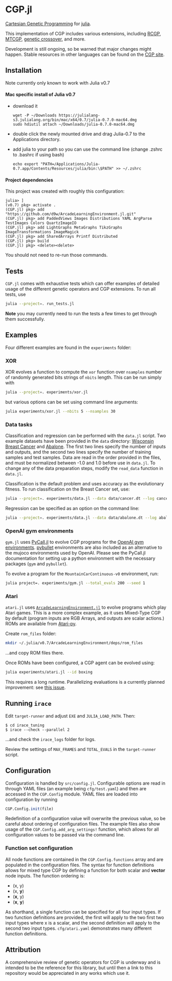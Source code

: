 # CGP.jl

[Cartesian Genetic Programming](http://www.cartesiangp.co.uk/) for
[julia](http://julialang.org/).

This implementation of CGP includes various extensions,
including
[RCGP](http://citeseerx.ist.psu.edu/viewdoc/download?doi=10.1.1.667.5178&rep=rep1&type=pdf),
[MTCGP](https://www.researchgate.net/profile/Juxi_Leitner/publication/224041240_MT-CGP_Mixed_type_cartesian_genetic_programming/links/0912f50535e6484c67000000/MT-CGP-Mixed-type-cartesian-genetic-programming.pdf),
[genetic crossover](https://s3.amazonaws.com/academia.edu.documents/43944049/A_new_crossover_technique_for_Cartesian_20160321-16124-j8wfpv.pdf?AWSAccessKeyId=AKIAIWOWYYGZ2Y53UL3A&Expires=1528918353&Signature=wWWo8mJebTDPVuSCUYL7303G7ME%3D&response-content-disposition=inline%3B%20filename%3DA_new_crossover_technique_for_Cartesian.pdf),
and more.

Development is still ongoing, so be warned that major changes might happen.
Stable resources in other languages can be found on
the [CGP site](https://www.cartesiangp.com/).

## Installation

Note currently only known to work with Julia v0.7

#### Mac specific install of Julia v0.7

- download it
   ```
  wget -P ~/Downloads https://julialang-s3.julialang.org/bin/mac/x64/0.7/julia-0.7.0-mac64.dmg
  sudo hdiutil attach ~/Downloads/julia-0.7.0-mac64.dmg
  ```
- double click the newly mounted drive and drag Julia-0.7 to the Applications directory.

- add julia to your path so you can use the command line (change .zshrc to .bashrc if using bash)
  ```
  echo export "PATH=/Applications/Julia-0.7.app/Contents/Resources/julia/bin:\$PATH" >> ~/.zshrc
  ```

#### Project dependencies

This project was created with roughly this configuration:

```julialang
julia> ]
(v0.7) pkg> activate .
(CGP.jl) pkg> add "https://github.com/d9w/ArcadeLearningEnvironment.jl.git"
(CGP.jl) pkg> add PaddedViews Images Distributions YAML ArgParse TestImages Colors QuartzImageIO
(CGP.jl) pkg> add LightGraphs MetaGraphs TikzGraphs ImageTransformations ImageMagick
(CGP.jl) pkg> add SharedArrays Printf Distributed
(CGP.jl) pkg> build
(CGP.jl) pkg> <delete><delete>
```

You should not need to re-run those commands.

## Tests

`CGP.jl` comes with exhaustive tests which can offer examples of detailed usage
of the different genetic operators and CGP extensions. To run all tests, use

```bash
julia --project=. run_tests.jl
```

**Note** you may currently need to run the tests a few times to get through them successfully.

## Examples

Four different examples are found in the `experiments` folder:

### XOR

XOR evolves a function to compute the `xor` function over `nsamples` number of
randomly generated bits strings of `nbits` length. This can be run simply with

```bash
julia --project=. experiments/xor.jl
```

but various options can be set using command line arguments:

```bash
julia experiments/xor.jl --nbits 5 --nsamples 30
```

### Data tasks

Classification and regression can be performed with the `data.jl` script. Two
example datasets have been provided in the `data`
directory:
[Wisconsin Breast Cancer](https://archive.ics.uci.edu/ml/datasets/Breast+Cancer+Wisconsin+(Diagnostic))
and [Abalone](http://archive.ics.uci.edu/ml/datasets/Abalone). The first two
lines specify the number of inputs and outputs, and the second two lines specify
the number of training samples and test samples. Data are read in the order
provided in the files, and must be normalized between -1.0 and 1.0 before use in
`data.jl`. To change any of the data preparation steps, modify the `read_data`
function in `data.jl`.

Classification is the default problem and uses accuracy as the evolutionary
fitness. To run classification on the Breast Cancer set, use:

```bash
julia --project=. experiments/data.jl --data data/cancer.dt --log cancer.log
```

Regression can be specified as an option on the command line:

```bash
julia --project=. experiments/data.jl --data data/abalone.dt --log abalone.log --fitness regression
```

### OpenAI gym environments

`gym.jl` uses [PyCall.jl](https://github.com/JuliaPy/PyCall.jl) to evolve CGP
programs for the
[OpenAI gym environments](https://gym.openai.com/envs/).
[pybullet](https://github.com/bulletphysics/bullet3) environments are also
included as an alternative to the mujoco environments used by OpenAI. Please see
the PyCall.jl documentation for setting up a python environment with the
necessary packages (`gym` and `pybullet`).

To evolve a program for the `MountainCarContinuous-v0` environment, run:

```bash
julia project=. experiments/gym.jl --total_evals 200 --seed 1
```

### Atari

`atari.jl`
uses
[`ArcadeLearningEnvironment.jl`](https://github.com/nowozin/ArcadeLearningEnvironment.jl)
to evolve programs which play Atari games. This is a more complex example, as it
uses Mixed-Type CGP by default (program inputs are RGB Arrays, and outputs are
scalar actions.) ROMs are available from
[Atari-py](https://github.com/openai/atari-py/tree/master/atari_py/atari_roms).

Create `rom_files` folder:

```bash
mkdir ~/.julia/v0.7/ArcadeLearningEnvironment/deps/rom_files

```
...and copy ROM files there.

Once ROMs have been configured, a CGP agent can be evolved using:

```bash
julia experiments/atari.jl --id boxing
```

This requires a long runtime. Parallelizing evaluations is a currently planned
improvement: see [this issue](https://github.com/d9w/CGP.jl/issues/2).

## Running `irace`

Edit `target-runner` and adjust `EXE` and `JULIA_LOAD_PATH`. Then:

```
$ cd irace_tuning
$ irace --check --parallel 2
```

...and check the `irace_logs` folder for logs.

Review the settings of `MAX_FRAMES` and `TOTAL_EVALS` in the `target-runner` script.



## Configuration

Configuration is handled by `src/config.jl`. Configurable options are read in
through YAML files (an example being `cfg/test.yaml`) and then are accessed in
the `CGP.Config` module. YAML files are loaded into configuration by running

```julia
CGP.Config.init(file)
```

Redefinition of a configuration value will overwrite the previous value, so be
careful about ordering of configuration files. The example files also show usage
of the `CGP.Config.add_arg_settings!` function, which allows for all
configuration values to be passed via the command line.

### Function set configuration

All node functions are contained in the `CGP.Config.functions` array and are
populated in the configuration files. The syntax for function definitions allows
for mixed type CGP by defining a function for both scalar and **vector** node
inputs. The function ordering is:

- (x, y)
- (x, **y**)
- (**x**, y)
- (**x**, **y**)

As shorthand, a single function can be specified for all four input types. If
two function definitions are provided, the first will apply to the two first two
input types where x is a scalar, and the second definition will apply to the
second two input types. `cfg/atari.yaml` demonstrates many different function
definitions.

## Attribution

A comprehensive review of genetic operators for CGP is underway and is intended
to be the reference for this library, but until then a link to this repository
would be appreciated in any works which use it.

